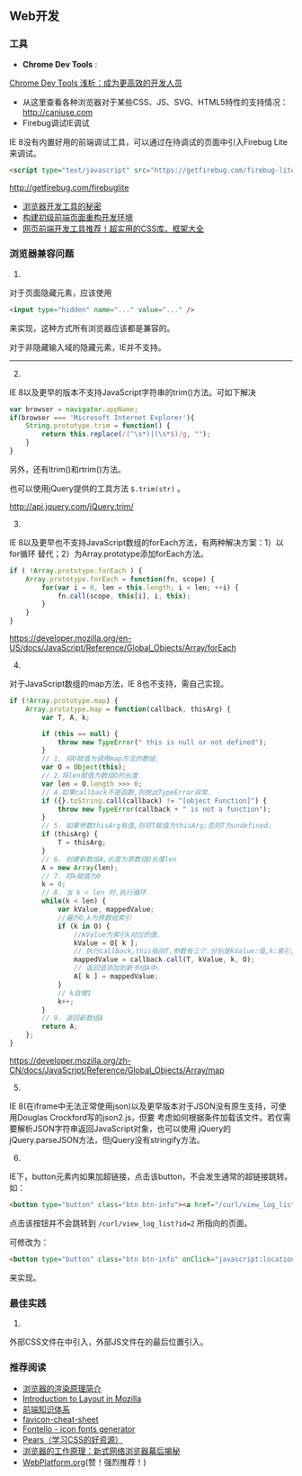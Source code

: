 ## Web开发

### 工具

- **Chrome Dev Tools** :

[Chrome Dev Tools 浅析：成为更高效的开发人员](http://blog.jobbole.com/22065/)


- 从这里查看各种浏览器对于某些CSS、JS、SVG、HTML5特性的支持情况：http://caniuse.com
- Firebug调试IE调试

IE 8没有内置好用的前端调试工具，可以通过在待调试的页面中引入Firebug Lite来调试。

```html
<script type="text/javascript" src="https://getfirebug.com/firebug-lite.js"></script>
```

http://getfirebug.com/firebuglite

- [浏览器开发工具的秘密](http://jinlong.github.io/blog/2013/08/29/devtoolsecrets/)
- [构建初级前端页面重构开发环境](http://blog.wpjam.com/article/build-frontend-development-environment/)
- [网页前端开发工具推荐！超实用的CSS库、框架大全](http://www.uisdc.com/css-and-framework-tool)


### 浏览器兼容问题

1.
对于页面隐藏元素，应该使用

```html
<input type="hidden" name="..." value="..." />
```

来实现，这种方式所有浏览器应该都是兼容的。

对于非隐藏输入域的隐藏元素，IE并不支持。

------

2.
IE 8以及更早的版本不支持JavaScript字符串的trim()方法。可如下解决

```javascript
var browser = navigator.appName;
if(browser === 'Microsoft Internet Explorer'){
    String.prototype.trim = function() {
        return this.replace(/(^\s*)|(\s*$)/g, "");
    }
}
```

另外，还有ltrim()和rtrim()方法。

也可以使用jQuery提供的工具方法 `$.trim(str)` 。

http://api.jquery.com/jQuery.trim/

3.
IE 8以及更早也不支持JavaScript数组的forEach方法，有两种解决方案：1）以for循环
替代；2）为Array.prototype添加forEach方法。

```javascript
if ( !Array.prototype.forEach ) {
    Array.prototype.forEach = function(fn, scope) {
        for(var i = 0, len = this.length; i < len; ++i) {
            fn.call(scope, this[i], i, this);
        }
    }
}
```

https://developer.mozilla.org/en-US/docs/JavaScript/Reference/Global_Objects/Array/forEach

4.
对于JavaScript数组的map方法，IE 8也不支持，需自己实现。

```javascript
if (!Array.prototype.map) {
    Array.prototype.map = function(callback, thisArg) {
        var T, A, k;

        if (this == null) {
            throw new TypeError(" this is null or not defined");
        }
        // 1. 将O赋值为调用map方法的数组.
        var O = Object(this);
        // 2.将len赋值为数组O的长度.
        var len = O.length >>> 0;
        // 4.如果callback不是函数,则抛出TypeError异常.
        if ({}.toString.call(callback) != "[object Function]") {
            throw new TypeError(callback + " is not a function");
        }
        // 5. 如果参数thisArg有值,则将T赋值为thisArg;否则T为undefined.
        if (thisArg) {
            T = thisArg;
        }
        // 6. 创建新数组A,长度为原数组O长度len
        A = new Array(len);
        // 7. 将k赋值为0
        k = 0;
        // 8. 当 k < len 时,执行循环.
        while(k < len) {
            var kValue, mappedValue;
            //遍历O,k为原数组索引
            if (k in O) {
                //kValue为索引k对应的值.
                kValue = O[ k ];
                // 执行callback,this指向T,参数有三个.分别是kValue:值,k:索引,O:原数组.
                mappedValue = callback.call(T, kValue, k, O);
                // 返回值添加到新书组A中.
                A[ k ] = mappedValue;
            }
            // k自增1
            k++;
        }
        // 9. 返回新数组A
        return A;
    };
}
```

https://developer.mozilla.org/zh-CN/docs/JavaScript/Reference/Global_Objects/Array/map

5.
IE 8(在iframe中无法正常使用json)以及更早版本对于JSON没有原生支持，可使用Douglas Crockford写的json2.js，但要
考虑如何根据条件加载该文件。若仅需要解析JSON字符串返回JavaScript对象，也可以使用
jQuery的jQuery.parseJSON方法，但jQuery没有stringify方法。

6.
IE下，button元素内如果加超链接，点击该button，不会发生通常的超链接跳转。如：

```html
<button type="button" class="btn btn-info"><a href="/curl/view_log_list?id=2">查看日志</a></button>
```

点击该按钮并不会跳转到 ``/curl/view_log_list?id=2`` 所指向的页面。

可修改为：

```html
<button type="button" class="btn btn-info" onClick="javascript:location.href='/curl/view_log_list?id=2'">查看日志</button>
```

来实现。

### 最佳实践

1.
外部CSS文件在<head>中引入，外部JS文件在<body>的最后位置引入。

### 推荐阅读

- [浏览器的渲染原理简介](http://coolshell.cn/articles/9666.html)
- [Introduction to Layout in Mozilla](https://developer.mozilla.org/en-US/docs/Introduction_to_Layout_in_Mozilla)
- [前端知识体系](http://fe.adbeginner.com/)
- [favicon-cheat-sheet](https://github.com/audreyr/favicon-cheat-sheet)
- [Fontello - icon fonts generator](http://fontello.com/)
- [Pears（学习CSS的好资源）](http://pea.rs/)
- [浏览器的工作原理：新式网络浏览器幕后揭秘](http://www.html5rocks.com/zh/tutorials/internals/howbrowserswork/)
- [WebPlatform.org](http://www.webplatform.org/)(赞！强烈推荐！)
